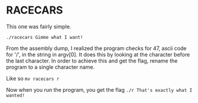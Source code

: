# RACECARS

This one was fairly simple. 

`./racecars
	Gimme what I want!
`

From the assembly dump, I realized the program checks for 47, ascii
code for '/', in the string in argv[0]. It does this by looking at the
character before the last character. In order to achieve this and get
the flag, rename the program to a single character name.

Like so
`mv racecars r`

Now when you run the program, you get the flag
`./r
	That's exactly what I wanted!
`
